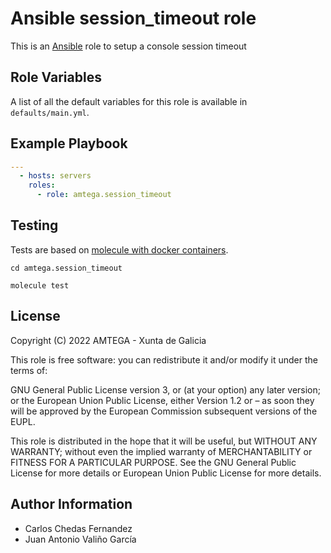 # Ansible session_timeout role

This is an [Ansible](http://www.ansible.com) role to setup a console session timeout

## Role Variables

A list of all the default variables for this role is available in `defaults/main.yml`.

## Example Playbook

```yaml
---
  - hosts: servers
    roles:
      - role: amtega.session_timeout
```

## Testing

Tests are based on [molecule with docker containers](https://molecule.readthedocs.io/en/latest/installation.html).

```shell
cd amtega.session_timeout

molecule test
```

## License

Copyright (C) 2022 AMTEGA - Xunta de Galicia

This role is free software: you can redistribute it and/or modify it under the terms of:

GNU General Public License version 3, or (at your option) any later version; or the European Union Public License, either Version 1.2 or – as soon they will be approved by the European Commission ­subsequent versions of the EUPL.

This role is distributed in the hope that it will be useful, but WITHOUT ANY WARRANTY; without even the implied warranty of MERCHANTABILITY or FITNESS FOR A PARTICULAR PURPOSE.  See the GNU General Public License for more details or European Union Public License for more details.


## Author Information

- Carlos Chedas Fernandez
- Juan Antonio Valiño García
